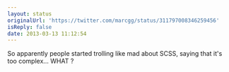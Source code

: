 ```yaml
---
layout: status
originalUrl: 'https://twitter.com/marcgg/status/311797008346259456'
isReply: false
date: 2013-03-13 11:12:54
---
```


So apparently people started trolling like mad about SCSS, saying that it's too complex… WHAT ?
